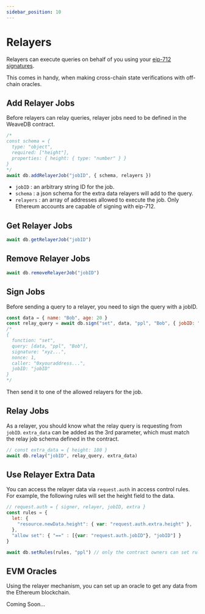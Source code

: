 ```yaml
---
sidebar_position: 10
---
```

# Relayers

Relayers can execute queries on behalf of you using your [eip-712 signatures](https://eips.ethereum.org/EIPS/eip-712).

This comes in handy, when making cross-chain state verifications with off-chain oracles.

## Add Relayer Jobs

Before relayers can relay queries, relayer jobs need to be defined in the WeaveDB contract.

```javascript
/*
const schema = {
  type: "object",
  required: ["height"],
  properties: { height: { type: "number" } }
}
*/
await db.addRelayerJob("jobID", { schema, relayers })
```
- `jobID` : an arbitrary string ID for the job.
- `schema` : a json schema for the extra data relayers will add to the query.
- `relayers` : an array of addresses allowed to execute the job. Only Ethereum accounts are capable of signing with eip-712.

## Get Relayer Jobs

```javascript
await db.getRelayerJob("jobID")
```

## Remove Relayer Jobs

```javascript
await db.removeRelayerJob("jobID")
```

## Sign Jobs

Before sending a query to a relayer, you need to sign the query with a jobID.

```javascript
const data = { name: "Bob", age: 20 }
const relay_query = await db.sign("set", data, "ppl", "Bob", { jobID: "jobID" } )
/*
{
  function: "set",
  query: [data, "ppl", "Bob"],
  signature: "xyz...",
  nonce: 1,
  caller: "0xyouraddress...",
  jobID: "jobID"
}
*/
```

Then send it to one of the allowed relayers for the job.

## Relay Jobs

As a relayer, you should know what the relay query is requesting from `jobID`. `extra_data` can be added as the 3rd parameter, which must match the relay job schema defined in the contract.

```javascript
// const extra_data = { height: 180 }
await db.relay("jobID", relay_query, extra_data)
```

## Use Relayer Extra Data

You can access the relayer data via `request.auth` in access control rules. For example, the following rules will set the height field to the data.

```javascript
// request.auth = { signer, relayer, jobID, extra }
const rules = {
  let: {
    "resource.newData.height": { var: "request.auth.extra.height" },
  },
  "allow set": { "==" : [{var: "request.auth.jobID"}, "jobID"] }
}

await db.setRules(rules, "ppl") // only the contract owners can set rules
```

## EVM Oracles

Using the relayer mechanism, you can set up an oracle to get any data from the Ethereum blockchain.

Coming Soon...
